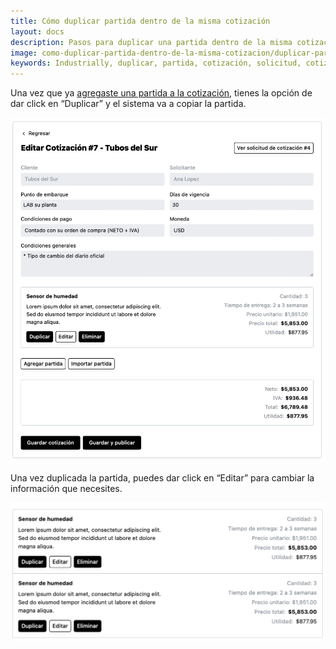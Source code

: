 ```yaml
---
title: Cómo duplicar partida dentro de la misma cotización
layout: docs
description: Pasos para duplicar una partida dentro de la misma cotización en Industrially.
image: como-duplicar-partida-dentro-de-la-misma-cotizacion/duplicar-partida.png
keywords: Industrially, duplicar, partida, cotización, solicitud, cotización, equipo industrial, software para proveedores industriales, gestión de solicitudes, flujo de cotización, equipo industrial, portal de clientes, seguimiento de cotizaciones
---
```


Una vez que ya [agregaste una partida a la cotización](como-crear-una-cotizacion), tienes la opción de dar click en “Duplicar” y el sistema va a copiar la partida.

![Duplicar partida](como-duplicar-partida-dentro-de-la-misma-cotizacion/duplicar-partida.png)

Una vez duplicada la partida, puedes dar click en “Editar” para cambiar la información que necesites.

![Partida duplicada](como-duplicar-partida-dentro-de-la-misma-cotizacion/partida-duplicada.png)
